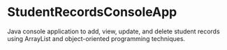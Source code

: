 # StudentRecordsConsoleApp
 Java console application to add, view, update, and delete student records using ArrayList and object-oriented programming techniques.
